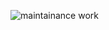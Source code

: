 ![maintainance work](https://github.com/user-attachments/assets/f28b3133-d550-4159-ad5b-4316f8bb78e6)
